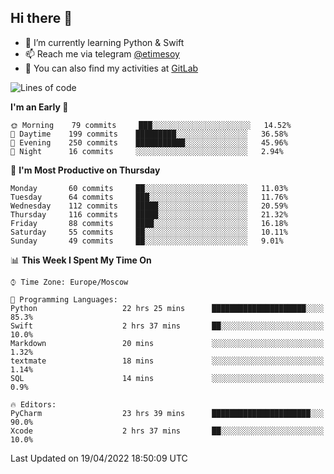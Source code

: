 ## Hi there 👋
- 🌱 I’m currently learning Python & Swift
- 📫 Reach me via telegram [@etimesoy](https://t.me/etimesoy/)
- 🦊 You can also find my activities at [GitLab](https://gitlab.com/etimesoy)

<!--START_SECTION:waka-->
![Lines of code](https://img.shields.io/badge/From%20Hello%20World%20I%27ve%20Written-188%20Thousand%20lines%20of%20code-blue)

**I'm an Early 🐤** 

```text
🌞 Morning    79 commits     ███░░░░░░░░░░░░░░░░░░░░░░   14.52% 
🌆 Daytime    199 commits    █████████░░░░░░░░░░░░░░░░   36.58% 
🌃 Evening    250 commits    ███████████░░░░░░░░░░░░░░   45.96% 
🌙 Night      16 commits     ░░░░░░░░░░░░░░░░░░░░░░░░░   2.94%

```
📅 **I'm Most Productive on Thursday** 

```text
Monday       60 commits     ██░░░░░░░░░░░░░░░░░░░░░░░   11.03% 
Tuesday      64 commits     ███░░░░░░░░░░░░░░░░░░░░░░   11.76% 
Wednesday    112 commits    █████░░░░░░░░░░░░░░░░░░░░   20.59% 
Thursday     116 commits    █████░░░░░░░░░░░░░░░░░░░░   21.32% 
Friday       88 commits     ████░░░░░░░░░░░░░░░░░░░░░   16.18% 
Saturday     55 commits     ██░░░░░░░░░░░░░░░░░░░░░░░   10.11% 
Sunday       49 commits     ██░░░░░░░░░░░░░░░░░░░░░░░   9.01%

```


📊 **This Week I Spent My Time On** 

```text
⌚︎ Time Zone: Europe/Moscow

💬 Programming Languages: 
Python                   22 hrs 25 mins      █████████████████████░░░░   85.3% 
Swift                    2 hrs 37 mins       ██░░░░░░░░░░░░░░░░░░░░░░░   10.0% 
Markdown                 20 mins             ░░░░░░░░░░░░░░░░░░░░░░░░░   1.32% 
textmate                 18 mins             ░░░░░░░░░░░░░░░░░░░░░░░░░   1.14% 
SQL                      14 mins             ░░░░░░░░░░░░░░░░░░░░░░░░░   0.9%

🔥 Editors: 
PyCharm                  23 hrs 39 mins      ██████████████████████░░░   90.0% 
Xcode                    2 hrs 37 mins       ██░░░░░░░░░░░░░░░░░░░░░░░   10.0%

```


 Last Updated on 19/04/2022 18:50:09 UTC
<!--END_SECTION:waka-->
